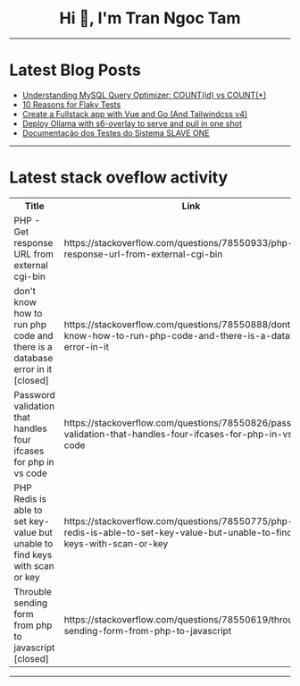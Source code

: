 <h1 align="center">Hi 👋, I'm Tran Ngoc Tam</h1>

---

# Latest Blog Posts 
<!-- BLOG-POST-LIST:START -->
- [Understanding MySQL Query Optimizer: COUNT&lpar;id&rpar; vs COUNT&lpar;*&rpar;](https://dev.to/darkotodoric/understanding-mysql-query-optimizer-countid-vs-count-2ed5)
- [10 Reasons for Flaky Tests](https://dev.to/oyedeletemitope/10-reasons-for-flaky-tests-5a63)
- [Create a Fullstack app with Vue and Go &lpar;And Tailwindcss v4&rpar;](https://dev.to/maxiim3/create-a-fullstack-app-with-vue-and-go-and-tailwindcss-v4-22ai)
- [Deploy Ollama with s6-overlay to serve and pull in one shot](https://dev.to/darnahsan/deploy-ollama-with-s6-overlay-to-serve-and-pull-in-one-shot-31cm)
- [Documentação dos Testes do Sistema SLAVE ONE](https://dev.to/marcela_lage_094e814c6a4e/documentacao-dos-testes-do-sistema-slave-one-2kmb)
<!-- BLOG-POST-LIST:END -->

---

# Latest stack oveflow activity
<table>
  <tr><th>Title</th><th>Link</th></tr>
  <!-- STACKOVERFLOW:START --><tr><td>PHP - Get response URL from external cgi-bin</td><td>https://stackoverflow.com/questions/78550933/php-get-response-url-from-external-cgi-bin</td></tr><tr><td>don&#39;t know how to run php code and there is a database error in it [closed]</td><td>https://stackoverflow.com/questions/78550888/dont-know-how-to-run-php-code-and-there-is-a-database-error-in-it</td></tr><tr><td>Password validation that handles four ifcases for php in vs code</td><td>https://stackoverflow.com/questions/78550826/password-validation-that-handles-four-ifcases-for-php-in-vs-code</td></tr><tr><td>PHP Redis is able to set key-value but unable to find keys with scan or key</td><td>https://stackoverflow.com/questions/78550775/php-redis-is-able-to-set-key-value-but-unable-to-find-keys-with-scan-or-key</td></tr><tr><td>Throuble sending form from php to javascript [closed]</td><td>https://stackoverflow.com/questions/78550619/throuble-sending-form-from-php-to-javascript</td></tr><!-- STACKOVERFLOW:END -->
</table>

---



